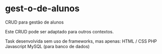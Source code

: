 # gest-o-de-alunos
CRUD para gestão de alunos

Este CRUD pode ser adaptado para outros contextos.

Task desenvolvida sem uso de frameworks, mas apenas:
HTML / CSS
PHP
Javascript
MySQL (para banco de dados)
